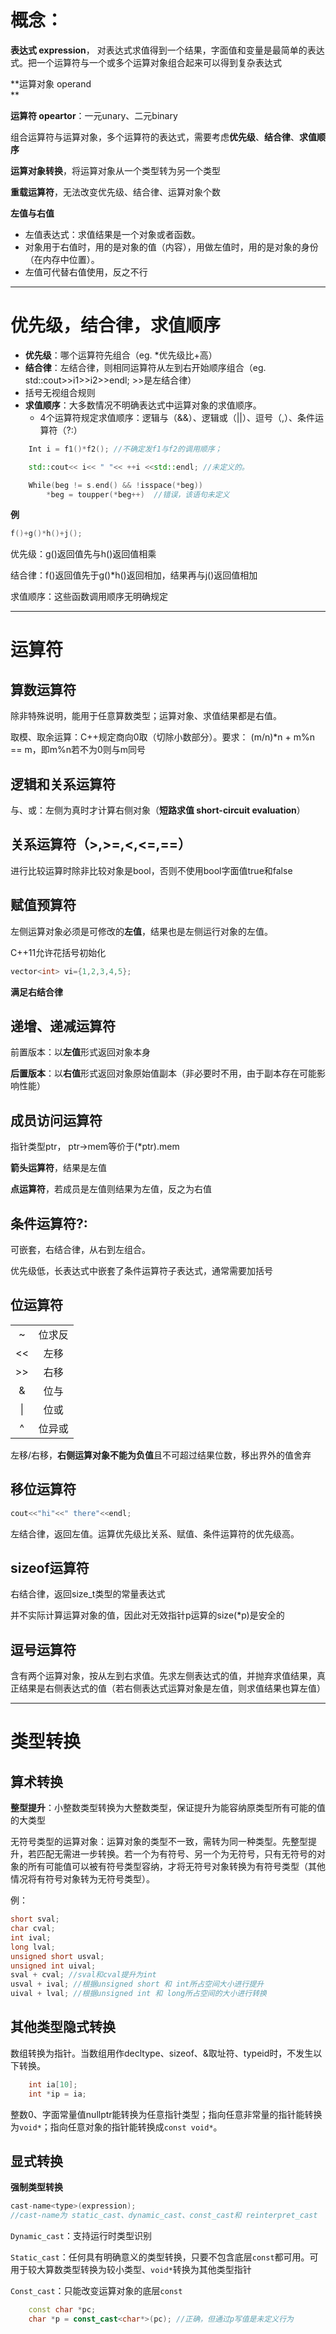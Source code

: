 # 概念：

**表达式 expression**， 对表达式求值得到一个结果，字面值和变量是最简单的表达式。把一个运算符与一个或多个运算对象组合起来可以得到复杂表达式

**运算对象 operand                                                                        
**

**运算符 opeartor**：一元unary、二元binary

组合运算符与运算对象，多个运算符的表达式，需要考虑**优先级**、**结合律**、**求值顺序**

**运算对象转换**，将运算对象从一个类型转为另一个类型

**重载运算符**，无法改变优先级、结合律、运算对象个数

**左值与右值**

* 左值表达式：求值结果是一个对象或者函数。
* 对象用于右值时，用的是对象的值（内容），用做左值时，用的是对象的身份（在内存中位置）。
* 左值可代替右值使用，反之不行

---

# 优先级，结合律，求值顺序

* **优先级**：哪个运算符先组合（eg. \*优先级比+高）
* **结合律**：左结合律，则相同运算符从左到右开始顺序组合（eg. std::cout&gt;&gt;i1&gt;&gt;i2&gt;&gt;endl; &gt;&gt;是左结合律）
* 括号无视组合规则
* **求值顺序**：大多数情况不明确表达式中运算对象的求值顺序。
  * 4个运算符规定求值顺序：逻辑与（&&）、逻辑或（\|\|）、逗号（,）、条件运算符（?:）

```cpp
    Int i = f1()*f2(); //不确定发f1与f2的调用顺序；

    std::cout<< i<< " "<< ++i <<std::endl; //未定义的。

    While(beg != s.end() && !isspace(*beg))
        *beg = toupper(*beg++)  //错误，该语句未定义
```

**例**

```cpp
f()+g()*h()+j();
```

优先级：g\(\)返回值先与h\(\)返回值相乘

结合律：f\(\)返回值先于g\(\)\*h\(\)返回相加，结果再与j\(\)返回值相加

求值顺序：这些函数调用顺序无明确规定

---

# 运算符

## 算数运算符

除非特殊说明，能用于任意算数类型；运算对象、求值结果都是右值。

取模、取余运算：C++规定商向0取（切除小数部分）。要求： \(m/n\)\*n + m%n == m，即m%n若不为0则与m同号

## 逻辑和关系运算符

与、或：左侧为真时才计算右侧对象（**短路求值 short-circuit evaluation**）

## 关系运算符（&gt;,&gt;=,&lt;,&lt;=,==）

进行比较运算时除非比较对象是bool，否则不使用bool字面值true和false

## 赋值预算符

左侧运算对象必须是可修改的**左值**，结果也是左侧运行对象的左值。

C++11允许花括号初始化

```cpp
vector<int> vi={1,2,3,4,5};
```

**满足右结合律**

## 递增、递减运算符

前置版本：以**左值**形式返回对象本身

**后置版本**：以**右值**形式返回对象原始值副本（非必要时不用，由于副本存在可能影响性能）

## 成员访问运算符

指针类型ptr， ptr-&gt;mem等价于\(\*ptr\).mem

**箭头运算符**，结果是左值

**点运算符**，若成员是左值则结果为左值，反之为右值

## 条件运算符?:

可嵌套，右结合律，从右到左组合。

优先级低，长表达式中嵌套了条件运算符子表达式，通常需要加括号

## 位运算符

|  |  |
| :---: | :---: |
| ~ | 位求反 |
| &lt;&lt; | 左移 |
| &gt;&gt; | 右移 |
| & | 位与 |
| \| | 位或 |
| ^ | 位异或 |

左移/右移，**右侧运算对象不能为负值**且不可超过结果位数，移出界外的值舍弃

## 移位运算符

```cpp
cout<<"hi"<<" there"<<endl;
```

左结合律，返回左值。运算优先级比关系、赋值、条件运算符的优先级高。

## sizeof运算符

右结合律，返回size\_t类型的常量表达式

并不实际计算运算对象的值，因此对无效指针p运算的size\(\*p\)是安全的

## 逗号运算符

含有两个运算对象，按从左到右求值。先求左侧表达式的值，并抛弃求值结果，真正结果是右侧表达式的值（若右侧表达式运算对象是左值，则求值结果也算左值）

---

# 类型转换

## 算术转换

**整型提升**：小整数类型转换为大整数类型，保证提升为能容纳原类型所有可能的值的大类型

无符号类型的运算对象：运算对象的类型不一致，需转为同一种类型。先整型提升，若匹配无需进一步转换。若一个为有符号、另一个为无符号，只有无符号的对象的所有可能值可以被有符号类型容纳，才将无符号对象转换为有符号类型（其他情况将有符号对象转为无符号类型）。

例：

```cpp
short sval;
char cval;
int ival;
long lval;
unsigned short usval;
unsigned int uival;
sval + cval; //sval和cval提升为int
usval + ival; //根据unsigned short 和 int所占空间大小进行提升
uival + lval; //根据unsigned int 和 long所占空间的大小进行转换
```

## 其他类型隐式转换

数组转换为指针。当数组用作decltype、sizeof、&取址符、typeid时，不发生以下转换。

```cpp
    int ia[10];
    int *ip = ia;
```

整数0、字面常量值nullptr能转换为任意指针类型；指向任意非常量的指针能转换为`void*`；指向任意对象的指针能转换成`const void*`。

## 显式转换

**强制类型转换**

```cpp
cast-name<type>(expression);
//cast-name为 static_cast、dynamic_cast、const_cast和 reinterpret_cast
```

`Dynamic_cast`：支持运行时类型识别

`Static_cast`：任何具有明确意义的类型转换，只要不包含底层`const`都可用。可用于较大算数类型转换为较小类型、`void*`转换为其他类型指针

`Const_cast`：只能改变运算对象的底层`const`

```cpp
    const char *pc;
    char *p = const_cast<char*>(pc); //正确，但通过p写值是未定义行为
```



